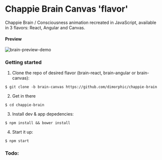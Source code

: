 # Chappie Brain Canvas 'flavor'
Chappie Brain / Consciousness animation recreated in JavaScript, available in 3 flavors: React, Angular and Canvas.

#### Preview

![brain-preview-demo](http://i.imgur.com/U0zdZkh.jpg)

### Getting started

1. Clone the repo of desired flavor (brain-react, brain-angular or brain-canvas):
  
  `$ git clone -b brain-canvas https://github.com/dimorphic/chappie-brain`

2. Get in there

  `$ cd chappie-brain`
  
3. Install dev & app depedencies:

  `$ npm install && bower install`
  
4. Start it up:

  `$ npm start`

### Todo:
